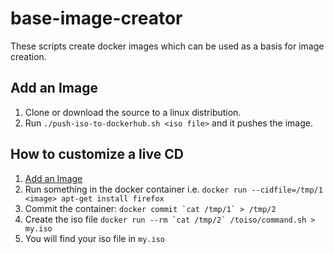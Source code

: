 # base-image-creator
These scripts create docker images which can be used as a basis for image creation.

Add an Image
------------

1. Clone or download the source to a linux distribution.
2. Run `./push-iso-to-dockerhub.sh <iso file>` and it pushes the image.

How to customize a live CD
--------------------------

1. [Add an Image][add-image]
2. Run something in the docker container i.e. `docker run --cidfile=/tmp/1 <image> apt-get install firefox`
3. Commit the container: ```docker commit `cat /tmp/1` > /tmp/2```
4. Create the iso file ```docker run --rm `cat /tmp/2` /toiso/command.sh > my.iso```
5. You will find your iso file in `my.iso`


[add-image]: #add-an-image
